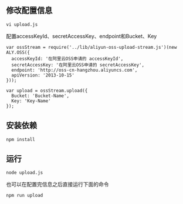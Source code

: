 ## 修改配置信息

```
vi upload.js
```
配置accessKeyId、secretAccessKey、endpoint和Bucket、Key

```
var ossStream = require('../lib/aliyun-oss-upload-stream.js')(new ALY.OSS({
  accessKeyId: '在阿里云OSS申请的 accessKeyId',
  secretAccessKey: '在阿里云OSS申请的 secretAccessKey',
  endpoint: 'http://oss-cn-hangzhou.aliyuncs.com',
  apiVersion: '2013-10-15'
}));

var upload = ossStream.upload({
  Bucket: 'Bucket-Name',
  Key: 'Key-Name'
});
```

## 安装依赖

```
npm install
```

## 运行

```
node upload.js
```

也可以在配置完信息之后直接运行下面的命令

```
npm run upload
```